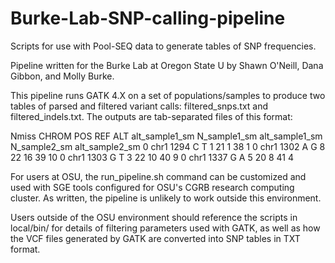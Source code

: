 # Burke-Lab-SNP-calling-pipeline
Scripts for use with Pool-SEQ data to generate tables of SNP frequencies.


Pipeline written for the Burke Lab at Oregon State U by Shawn O'Neill, Dana Gibbon, and Molly Burke.

This pipeline runs GATK 4.X on a set of populations/samples to produce two tables of parsed and filtered variant calls: filtered_snps.txt and 
filtered_indels.txt. The outputs are tab-separated files of this format:
 
Nmiss  CHROM    POS      REF  ALT  alt_sample1_sm  N_sample1_sm  alt_sample1_sm  N_sample2_sm  alt_sample2_sm
0      chr1     1294     C    T    1               21            1               38            1
0      chr1     1302     A    G    8               22            16              39            10
0      chr1     1303     G    T    3               22            10              40            9
0      chr1     1337     G    A    5               20            8               41            4

  
For users at OSU, the run_pipeline.sh command can be customized and used with SGE tools configured for OSU's CGRB research computing cluster.  As written, the pipeline is unlikely to work outside this environment.

Users outside of the OSU environment should reference the scripts in local/bin/ for details of filtering parameters used with GATK, as well as how the VCF files generated by GATK are converted into SNP tables in TXT format.
